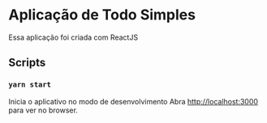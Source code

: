 # Aplicação de Todo Simples

Essa aplicação foi criada com ReactJS

## Scripts

### `yarn start`

Inicia o aplicativo no modo de desenvolvimento
Abra [http://localhost:3000](http://localhost:3000) para ver no browser.
